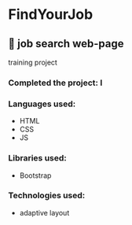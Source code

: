 # FindYourJob
## 👔 job search web-page 

training project

### Сompleted the project: I

### Languages used:

- HTML
- CSS
- JS
 
### Libraries used:

- Bootstrap

### Technologies used:

- adaptive layout



